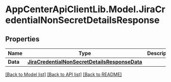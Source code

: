 # AppCenterApiClientLib.Model.JiraCredentialNonSecretDetailsResponse
## Properties

Name | Type | Description | Notes
------------ | ------------- | ------------- | -------------
**Data** | [**JiraCredentialNonSecretDetailsResponseData**](JiraCredentialNonSecretDetailsResponseData.md) |  | [optional] 

[[Back to Model list]](../README.md#documentation-for-models) [[Back to API list]](../README.md#documentation-for-api-endpoints) [[Back to README]](../README.md)

